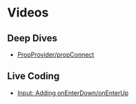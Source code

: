 # Videos

## Deep Dives

* [PropProvider/propConnect](https://www.youtube.com/watch?v=eRq2DyAxMxo)

## Live Coding

* [Input: Adding onEnterDown/onEnterUp](https://www.youtube.com/watch?v=gQXVToJ7mMw)
